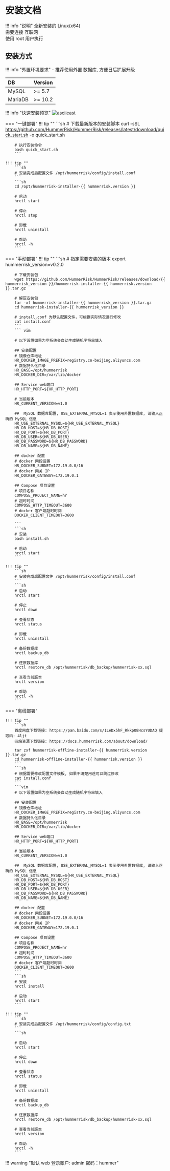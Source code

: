 # 安装文档

!!! info "说明"
    全新安装的 Linux(x64)  
    需要连接 互联网  
    使用 root 用户执行

## 安装方式

!!! info "外置环境要求"
    - 推荐使用外置 数据库, 方便日后扩展升级

| DB      | Version |
| :------ | :------ |
| MySQL   | >= 5.7  |
| MariaDB | >= 10.2 |

!!! info "快速安装预览"
[![asciicast](https://asciinema.org/a/514353.svg)](https://asciinema.org/a/514353)

=== "一键部署"
    !!! tip ""
        ```sh
        # 下载最新版本的安装脚本
        curl -sSL https://github.com/HummerRisk/HummerRisk/releases/latest/download/quick_start.sh -o quick_start.sh
        
        # 执行安装命令
        bash quick_start.sh
        ```

    !!! tip ""
        ```sh
        # 安装完成后配置文件 /opt/hummerrisk/config/install.conf
        ```
        ```sh
        cd /opt/hummerrisk-installer-{{ hummerrisk.version }}

        # 启动
        hrctl start

        # 停止
        hrctl stop

        # 卸载
        hrctl uninstall

        # 帮助
        hrctl -h
        ```

=== "手动部署"
    !!! tip ""
        ```sh
        # 指定需要安装的版本
        export hummerrisk_version=v0.2.0

        # 下载安装包
        wget https://github.com/HummerRisk/HummerRisk/releases/download/{{ hummerrisk_version }}/hummerrisk-installer-{{ hummerrisk.version }}.tar.gz

        # 解压安装包       
        tar -xf hummerrisk-installer-{{ hummerrisk_version }}.tar.gz
        cd hummerrisk-installer-{{ hummerrisk_version }}

        # install.conf 为默认配置文件，可根据实际情况进行修改
        cat install.conf
        ```
        ``` vim

        # 以下设置如果为空系统会自动生成随机字符串填入
        
        ## 安装配置
        # 镜像仓库地址
        HR_DOCKER_IMAGE_PREFIX=registry.cn-beijing.aliyuncs.com
        # 数据持久化目录
        HR_BASE=/opt/hummerrisk
        HR_DOCKER_DIR=/var/lib/docker
        
        ## Service web端口
        HR_HTTP_PORT=${HR_HTTP_PORT}
        
        # 当前版本
        HR_CURRENT_VERSION=v1.0
        
        ##  MySQL 数据库配置, USE_EXTERNAL_MYSQL=1 表示使用外置数据库, 请输入正确的 MySQL 信息
        HR_USE_EXTERNAL_MYSQL=${HR_USE_EXTERNAL_MYSQL}
        HR_DB_HOST=${HR_DB_HOST}
        HR_DB_PORT=${HR_DB_PORT}
        HR_DB_USER=${HR_DB_USER}
        HR_DB_PASSWORD=${HR_DB_PASSWORD}
        HR_DB_NAME=${HR_DB_NAME}
        
        ## docker 配置
        # docker 网段设置
        HR_DOCKER_SUBNET=172.19.0.0/16
        # docker 网关 IP
        HR_DOCKER_GATEWAY=172.19.0.1
        
        ## Compose 项目设置
        # 项目名称
        COMPOSE_PROJECT_NAME=hr
        # 超时时间
        COMPOSE_HTTP_TIMEOUT=3600
        # docker 客户端超时时间
        DOCKER_CLIENT_TIMEOUT=3600

        ```
        ```sh
        # 安装
        bash install.sh

        # 启动
        hrctl start
        ```

    !!! tip ""
        ```sh
        # 安装完成后配置文件 /opt/hummerrisk/config/install.conf
        ```
        ```sh
        # 启动
        hrctl start

        # 停止
        hrctl down

        # 查看状态
        hrctl status

        # 卸载
        hrctl uninstall

        # 备份数据库
        hrctl backup_db
        
        # 还原数据库
        hrctl restore_db /opt/hummerrisk/db_backup/hummerrisk-xx.sql

        # 查看当前版本
        hrctl version

        # 帮助
        hrctl -h
        ```

=== "离线部署"

    !!! tip ""
        ```sh
        百度网盘下载链接: https://pan.baidu.com/s/1LeDx5hF_RkkpO8HcsYUDAQ 提取码: 4ljt
        网站资源下载链接: https://docs.hummerrisk.com/about/download/

        tar zxf hummerrisk-offline-installer-{{ hummerrisk.version }}.tar.gz
        cd hummerrisk-offline-installer-{{ hummerrisk.version }}
        ```
        ```sh
        # 根据需要修改配置文件模板, 如果不清楚用途可以跳过修改
        cat install.conf
        ```
        ```vim
        # 以下设置如果为空系统会自动生成随机字符串填入
        
        ## 安装配置
        # 镜像仓库地址
        HR_DOCKER_IMAGE_PREFIX=registry.cn-beijing.aliyuncs.com
        # 数据持久化目录
        HR_BASE=/opt/hummerrisk
        HR_DOCKER_DIR=/var/lib/docker
        
        ## Service web端口
        HR_HTTP_PORT=${HR_HTTP_PORT}
        
        # 当前版本
        HR_CURRENT_VERSION=v1.0
        
        ##  MySQL 数据库配置, USE_EXTERNAL_MYSQL=1 表示使用外置数据库, 请输入正确的 MySQL 信息
        HR_USE_EXTERNAL_MYSQL=${HR_USE_EXTERNAL_MYSQL}
        HR_DB_HOST=${HR_DB_HOST}
        HR_DB_PORT=${HR_DB_PORT}
        HR_DB_USER=${HR_DB_USER}
        HR_DB_PASSWORD=${HR_DB_PASSWORD}
        HR_DB_NAME=${HR_DB_NAME}
        
        ## docker 配置
        # docker 网段设置
        HR_DOCKER_SUBNET=172.19.0.0/16
        # docker 网关 IP
        HR_DOCKER_GATEWAY=172.19.0.1
        
        ## Compose 项目设置
        # 项目名称
        COMPOSE_PROJECT_NAME=hr
        # 超时时间
        COMPOSE_HTTP_TIMEOUT=3600
        # docker 客户端超时时间
        DOCKER_CLIENT_TIMEOUT=3600
        ```
        ```sh
        # 安装
        hrctl install

        # 启动
        hrctl start
        ```

    !!! tip ""
        ```sh
        # 安装完成后配置文件 /opt/hummerrisk/config/config.txt
        ```
        ```sh

        # 启动
        hrctl start

        # 停止
        hrctl down

        # 查看状态
        hrctl status

        # 卸载
        hrctl uninstall

        # 备份数据库
        hrctl backup_db
        
        # 还原数据库
        hrctl restore_db /opt/hummerrisk/db_backup/hummerrisk-xx.sql

        # 查看当前版本
        hrctl version

        # 帮助
        hrctl -h
        ```

!!! warning "默认 web 登录账户: admin 密码：hummer"

